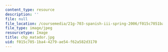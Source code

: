 ```yaml
---
content_type: resource
description: ''
file: null
file_location: /coursemedia/21g-703-spanish-iii-spring-2006/f015c7051ba44279ae54f62a582d3170_chp_matador.jpg
file_type: image/jpeg
resourcetype: Image
title: chp_matador.jpg
uid: f015c705-1ba4-4279-ae54-f62a582d3170
---
```

